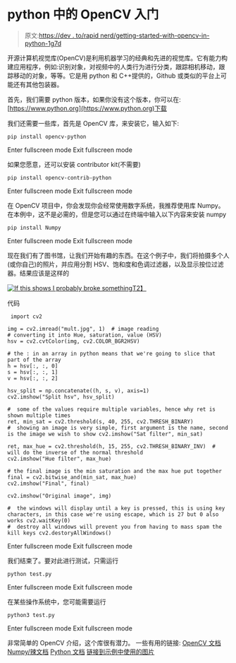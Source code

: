 # python 中的 OpenCV 入门

> 原文:[https://dev . to/rapid nerd/getting-started-with-opencv-in-python-1g7d](https://dev.to/rapidnerd/getting-started-with-opencv-in-python-1g7d)

开源计算机视觉库(OpenCV)是利用机器学习的经典和先进的视觉库。它有能力构建应用程序，例如:识别对象，对视频中的人类行为进行分类，跟踪相机移动，跟踪移动的对象，等等。它是用 python 和 C++提供的，Github 或类似的平台上可能还有其他包装器。

首先，我们需要 python 版本，如果你没有这个版本，你可以在:[https://www.python.org](https://www.python.org)下载

我们还需要一些库，首先是 OpenCV 库，来安装它，输入如下:

```
pip install opencv-python 
```

Enter fullscreen mode Exit fullscreen mode

如果您愿意，还可以安装 contributor kit(不需要)

```
pip install opencv-contrib-python 
```

Enter fullscreen mode Exit fullscreen mode

在 OpenCV 项目中，你会发现你会经常使用数字系统，我推荐使用库 Numpy。在本例中，这不是必需的，但是您可以通过在终端中输入以下内容来安装 numpy

```
pip install Numpy 
```

Enter fullscreen mode Exit fullscreen mode

现在我们有了图书馆，让我们开始有趣的东西。在这个例子中，我们将拍摄多个人(或你自己)的照片，并应用分割 HSV、饱和度和色调过滤器，以及显示按位过滤器。结果应该是这样的

[![If this shows I probably broke something](../Images/32e4bfd720b0f1199791cca0f8873bfc.png)T2】](https://res.cloudinary.com/practicaldev/image/fetch/s--PNITdePx--/c_limit%2Cf_auto%2Cfl_progressive%2Cq_auto%2Cw_880/https://i.imgur.com/kLfO9gl.png)

代码

```
 import cv2

img = cv2.imread("mult.jpg", 1)  # image reading
# converting it into Hue, saturation, value (HSV) 
hsv = cv2.cvtColor(img, cv2.COLOR_BGR2HSV)  

# the : in an array in python means that we're going to slice that part of the array 
h = hsv[:, :, 0]
s = hsv[:, :, 1]
v = hsv[:, :, 2]

hsv_split = np.concatenate((h, s, v), axis=1)
cv2.imshow("Split hsv", hsv_split) 

#  some of the values require multiple variables, hence why ret is shown multiple times 
ret, min_sat = cv2.threshold(s, 40, 255, cv2.THRESH_BINARY)
#  showing an image is very simple, first argument is the name, second is the image we wish to show cv2.imshow("Sat filter", min_sat) 

ret, max_hue = cv2.threshold(h, 15, 255, cv2.THRESH_BINARY_INV)  # will do the inverse of the normal threshold 
cv2.imshow("Hue filter", max_hue)

# the final image is the min saturation and the max hue put together 
final = cv2.bitwise_and(min_sat, max_hue)
cv2.imshow("Final", final)

cv2.imshow("Original image", img)

#  the windows will display until a key is pressed, this is using key characters, in this case we're using escape, which is 27 but 0 also works cv2.waitKey(0)
#  destroy all windows will prevent you from having to mass spam the kill keys cv2.destoryAllWindows() 
```

Enter fullscreen mode Exit fullscreen mode

我们结束了。要对此进行测试，只需运行

```
python test.py 
```

Enter fullscreen mode Exit fullscreen mode

在某些操作系统中，您可能需要运行

```
python3 test.py 
```

Enter fullscreen mode Exit fullscreen mode

非常简单的 OpenCV 介绍，这个库很有潜力。
一些有用的链接:
[OpenCV 文档](https://docs.opencv.org/)
[Numpy/辣文档](https://docs.scipy.org/doc/)
[Python 文档](https://docs.python.org/3/index.html)
[链接到示例中使用的图片](https://i.imgur.com/YtiyImV.jpg)